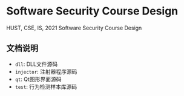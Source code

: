 # Software Security Course Design
HUST, CSE, IS, 2021 Software Security Course Design
## 文档说明
* `dll`: DLL文件源码
* `injector`: 注射器程序源码
* `qt`: Qt图形界面源码
* `test`: 行为检测样本库源码
